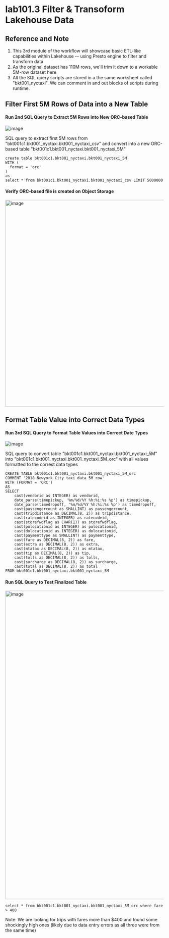 # lab101.3 Filter & Transoform Lakehouse Data


## Reference and Note
1. This 3rd module of the workflow will showcase basic ETL-like capabilities within Lakehouse -- using Presto engine to filter and transform data
2. As the original dataset has 110M rows, we'll trim it down to a workable 5M-row dataset here
3. All the SQL query scripts are stored in a the same worksheet called "bkt001_nyctaxi". We can comment in and out blocks of scripts during runtime.


## Filter First 5M Rows of Data into a New Table


#### Run 2nd SQL Query to Extract 5M Rows into New ORC-based Table

![image](https://github.com/hpdalab/dem101-s4wx-nytaxi/assets/38366661/b9af31c1-07ce-4d76-9684-d3ed5c2b5f29)

SQL query to extract first 5M rows from "bkt001c1.bkt001_nyctaxi.bkt001_nyctaxi_csv" and convert into a new ORC-based table "bkt001c1.bkt001_nyctaxi.bkt001_nyctaxi_5M"

```
create table bkt001c1.bkt001_nyctaxi.bkt001_nyctaxi_5M
WITH (
  format = 'orc'
)
as 
select * from bkt001c1.bkt001_nyctaxi.bkt001_nyctaxi_csv LIMIT 5000000
```

#### Verify ORC-based file is created on Object Storage

<img width="655" alt="image" src="https://github.com/hpdalab/dem101-s4wx-nytaxi/assets/38366661/81ae389a-e636-47ad-93f8-0dfd883d60c9">


## Format Table Value into Correct Data Types

#### Run 3rd SQL Query to Format Table Values into Correct Date Types

![image](https://github.com/hpdalab/dem101-s4wx-nytaxi/assets/38366661/a2916a1b-0a83-4544-9574-ab92424ac29b)


SQL query to convert table "bkt001c1.bkt001_nyctaxi.bkt001_nyctaxi_5M" into "bkt001c1.bkt001_nyctaxi.bkt001_nyctaxi_5M_orc" with all values formatted to the correst data types 


```
CREATE TABLE bkt001c1.bkt001_nyctaxi.bkt001_nyctaxi_5M_orc
COMMENT '2018 Newyork City taxi data 5M row'
WITH (FORMAT = 'ORC')
AS
SELECT 
    cast(vendorid as INTEGER) as vendorid,
    date_parse(timepickup, '%m/%d/%Y %h:%i:%s %p') as timepickup,
    date_parse(timedropoff, '%m/%d/%Y %h:%i:%s %p') as timedropoff,
    cast(passengercount as SMALLINT) as passengercount,
    cast(tripdistance as DECIMAL(8, 2)) as tripdistance,
    cast(ratecodeid as INTEGER) as ratecodeid,
    cast(storefwdflag as CHAR(1)) as storefwdflag,
    cast(pulocationid as INTEGER) as pulocationid,
    cast(dolocationid as INTEGER) as dolocationid,
    cast(paymenttype as SMALLINT) as paymenttype,
    cast(fare as DECIMAL(8, 2)) as fare,
    cast(extra as DECIMAL(8, 2)) as extra,
    cast(mtatax as DECIMAL(8, 2)) as mtatax,
    cast(tip as DECIMAL(8, 2)) as tip,
    cast(tolls as DECIMAL(8, 2)) as tolls,
    cast(surcharge as DECIMAL(8, 2)) as surcharge,
    cast(total as DECIMAL(8, 2)) as total
FROM bkt001c1.bkt001_nyctaxi.bkt001_nyctaxi_5M
```


#### Run SQL Query to Test Finalized Table
<img width="977" alt="image" src="https://github.com/hpdalab/dem101-s4wx-nytaxi/assets/38366661/b8da7d59-4f78-461c-ba4e-7119262940c2">

```
select * from bkt001c1.bkt001_nyctaxi.bkt001_nyctaxi_5M_orc where fare > 400
```
Note: We are looking for trips with fares more than $400 and found some shockingly high ones (likely due to data entry errors as all three were from the same time)



